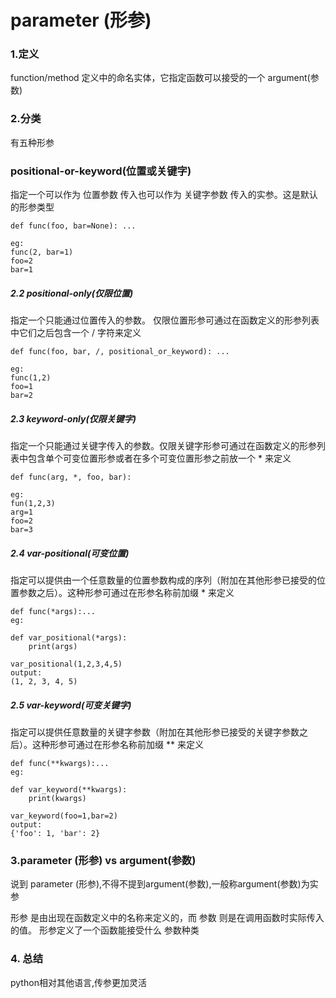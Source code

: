 # parameter (形参)

### 1.定义
function/method 定义中的命名实体，它指定函数可以接受的一个 argument(参数)

### 2.分类
有五种形参

### positional-or-keyword(位置或关键字)
指定一个可以作为 位置参数 传入也可以作为 关键字参数 传入的实参。这是默认的形参类型
```
def func(foo, bar=None): ...

eg:
func(2, bar=1)
foo=2
bar=1
```
##### 2.2 positional-only(仅限位置)
指定一个只能通过位置传入的参数。 仅限位置形参可通过在函数定义的形参列表中它们之后包含一个 / 字符来定义

```
def func(foo, bar, /, positional_or_keyword): ...

eg:
func(1,2)
foo=1
bar=2

```


##### 2.3 keyword-only(仅限关键字)

指定一个只能通过关键字传入的参数。仅限关键字形参可通过在函数定义的形参列表中包含单个可变位置形参或者在多个可变位置形参之前放一个 * 来定义

```
def func(arg, *, foo, bar):

eg:
fun(1,2,3)
arg=1
foo=2
bar=3
```

##### 2.4 var-positional(可变位置)
指定可以提供由一个任意数量的位置参数构成的序列（附加在其他形参已接受的位置参数之后）。这种形参可通过在形参名称前加缀 * 来定义

```
def func(*args):...
eg:

def var_positional(*args):
    print(args)

var_positional(1,2,3,4,5)
output:
(1, 2, 3, 4, 5)
```

##### 2.5 var-keyword(可变关键字)

指定可以提供任意数量的关键字参数（附加在其他形参已接受的关键字参数之后）。这种形参可通过在形参名称前加缀 ** 来定义

```
def func(**kwargs):...
eg:

def var_keyword(**kwargs):
    print(kwargs)

var_keyword(foo=1,bar=2)
output:
{'foo': 1, 'bar': 2}
```

### 3.parameter (形参) vs argument(参数)

说到 parameter (形参),不得不提到argument(参数),一般称argument(参数)为实参

形参 是由出现在函数定义中的名称来定义的，而 参数 则是在调用函数时实际传入的值。 形参定义了一个函数能接受什么 参数种类


### 4. 总结

python相对其他语言,传参更加灵活
